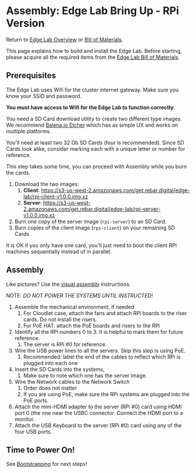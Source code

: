 Assembly: Edge Lab Bring Up - RPi Version
==================

Return to [Edge Lab Overview](README.md) or [Bill of Materials](bill_of_materials.md).

This page explains how to build and install the Edge Lab.  Before starting, please acquire all the required items from the [Edge Lab Bill of Materials](bill_of_materials.md).

Prerequisites
----------------
The Edge Lab uses Wifi for the cluster internet gateway.   Make sure you know your SSID and password.

**You must have access to Wifi for the Edge Lab to function correctly.**

You need a SD Card download utility to create two different type images.  We recommend [Balena.io Etcher](https://github.com/balena-io/etcher) which has as simple UX and works on multiple platforms.

You'll need at least two 32 Gb SD Cards (four is recommended).   Since SD Cards look alike, consider marking each with a unique letter or number for reference.

This step takes some time, you can proceed with Assembly while you burn the cards.

1. Download the two images:
	 1. **Client**: https://s3-us-west-2.amazonaws.com/get.rebar.digital/edge-lab/rpi-client-v1.0.0.img.xz
     1. **Server**: https://s3-us-west-2.amazonaws.com/get.rebar.digital/edge-lab/rpi-server-v1.0.0.img.xz
1. Burn one copy of the server image (`rpi-server`) to an SD Card.
1. Burn copies of the client image (`rpi-client`) on your remaining SD Cards. 

It is OK if you only have one card, you'll just need to boot the client RPi machines sequentially instead of in parallel.

Assembly
------------

Like pictures?  Use the [visual assembly](images/assembly_visual.md) instructions.

NOTE: *DO NOT POWER THE SYSTEMS UNTIL INSTRUCTED!*

1. Assemble the mechanical environment, if needed
   1. For Cloudlet case, attach the fans and attach RPi boards to the riser cards.  Do not install the risers.
   2. For PoE HAT. attach the PoE boards and risers to the RPi 
1. Identify all the RPi numbers 0 to 3.  It is helpful to mark them for future reference.
   1.  The server is RPi #0 for reference.
1. Wire the USB power lines to all the servers.   Skip this step is using PoE.
   1. Recommended: label the end of the cables to reflect which RPi is plugged into each one
1. Insert the SD Cards into the systems,
   1. Make sure to note which one has the server image.
1. Wire the Network cables to the Network Switch
    1. Order does not matter
    1. If you are using PoE, make sure the RPi systems are plugged into the PoE ports.
 1. Attach the mini-HDMI adapter to the server (RPi #0) card using HDMI port 0 (the one near the USBC connector.  Connect the HDMI port to a monitor.
 1. Attach the USB Keyboard to the server (RPi #0) card using any of the four USB ports.

Time to Power On!
----

See [Bootstrapping](bootstrapping.md) for next steps!
